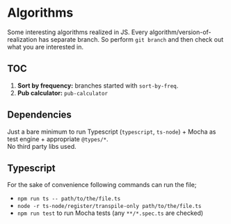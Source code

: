 # Algorithms

Some interesting algorithms realized in JS.
Every algorithm/version-of-realization has separate branch. So perform `git branch` and then check out what you are interested in.

## TOC

1. **Sort by frequency:** branches started with `sort-by-freq`.
1. **Pub calculator:** `pub-calculator`

## Dependencies

Just a bare minimum to run Typescript (`typescript`, `ts-node`) + Mocha as test engine + appropriate `@types/*`.  
No third party libs used.

## Typescript

For the sake of convenience following commands can run the file;

- `npm run ts -- path/to/the/file.ts`
- `node -r ts-node/register/transpile-only path/to/the/file.ts`
- `npm run test` to run Mocha tests (any `**/*.spec.ts` are checked)
